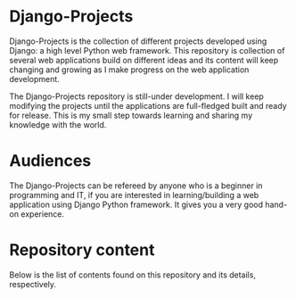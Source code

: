 # Django-Projects

Django-Projects is the collection of different projects developed using Django: a high level Python web framework. This repository is collection of several web applications build on different ideas and its content will keep changing and growing as I make progress on the web application development.

The Django-Projects repository is still-under development. I will keep modifying the projects until the applications are full-fledged built and ready for release. This is my small step towards learning and sharing my knowledge with the world.

# Audiences

The Django-Projects can be refereed by anyone who is a beginner in programming and IT, if you are interested in learning/building a web application using Django Python framework. It gives you a very good hand-on experience.

# Repository content

Below is the list of contents found on this repository and its details, respectively. 

